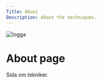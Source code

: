 ```yaml
---
Title: About
Description: About the techniques.
---
```

![logga](%assets_url%/img/logga.png)

About page
==========================

Sida om tekniker.
